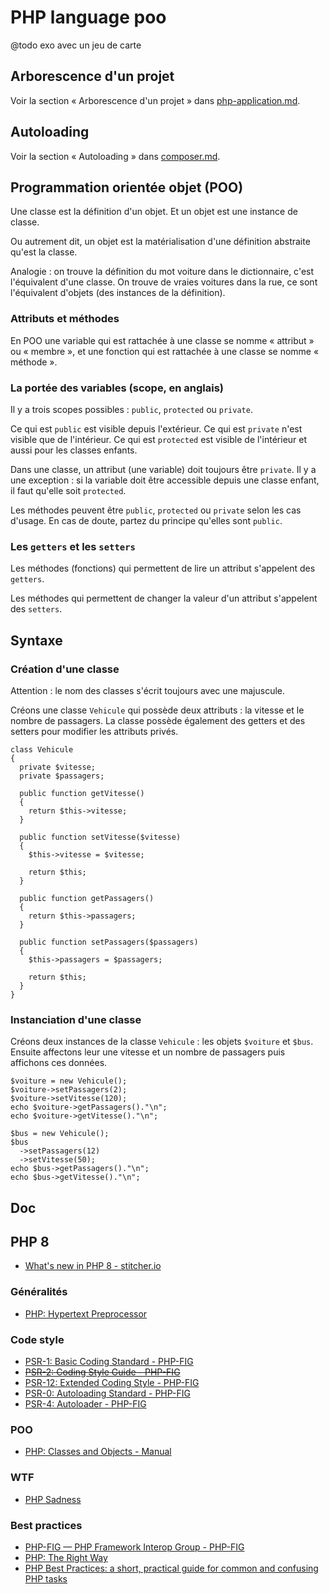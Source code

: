 # PHP language poo

@todo exo avec un jeu de carte

## Arborescence d'un projet

Voir la section « Arborescence d'un projet » dans [php-application.md](php-application.md).

## Autoloading

Voir la section « Autoloading » dans [composer.md](composer.md).

## Programmation orientée objet (POO)

Une classe est la définition d'un objet.
Et un objet est une instance de classe.

Ou autrement dit, un objet est la matérialisation d'une définition abstraite qu'est la classe.

Analogie : on trouve la définition du mot voiture dans le dictionnaire, c'est l'équivalent d'une classe.
On trouve de vraies voitures dans la rue, ce sont l'équivalent d'objets (des instances de la définition).

### Attributs et méthodes

En POO une variable qui est rattachée à une classe se nomme « attribut » ou « membre », et une fonction qui est rattachée à une classe se nomme « méthode ».

### La portée des variables (scope, en anglais)

Il y a trois scopes possibles : `public`, `protected` ou `private`.

Ce qui est `public` est visible depuis l'extérieur.
Ce qui est `private` n'est visible que de l'intérieur.
Ce qui est `protected` est visible de l'intérieur et aussi pour les classes enfants.

Dans une classe, un attribut (une variable) doit toujours être `private`.
Il y a une exception : si la variable doit être accessible depuis une classe enfant, il faut qu'elle soit `protected`.

Les méthodes peuvent être `public`, `protected` ou `private` selon les cas d'usage.
En cas de doute, partez du principe qu'elles sont `public`.

### Les `getters` et les `setters`

Les méthodes (fonctions) qui permettent de lire un attribut s'appelent des `getters`.

Les méthodes qui permettent de changer la valeur d'un attribut s'appelent des `setters`.

## Syntaxe

### Création d'une classe

Attention : le nom des classes s'écrit toujours avec une majuscule.

Créons une classe `Vehicule` qui possède deux attributs : la vitesse et le nombre de passagers.
La classe possède également des getters et des setters pour modifier les attributs privés.

    class Vehicule
    {
      private $vitesse;
      private $passagers;

      public function getVitesse()
      {
        return $this->vitesse;
      }

      public function setVitesse($vitesse)
      {
        $this->vitesse = $vitesse;

        return $this;
      }

      public function getPassagers()
      {
        return $this->passagers;
      }

      public function setPassagers($passagers)
      {
        $this->passagers = $passagers;

        return $this;
      }
    }

### Instanciation d'une classe

Créons deux instances de la classe `Vehicule` : les objets `$voiture` et `$bus`.
Ensuite affectons leur une vitesse et un nombre de passagers puis affichons ces données.

    $voiture = new Vehicule();
    $voiture->setPassagers(2);
    $voiture->setVitesse(120);
    echo $voiture->getPassagers()."\n";
    echo $voiture->getVitesse()."\n";

    $bus = new Vehicule();
    $bus
      ->setPassagers(12)
      ->setVitesse(50);
    echo $bus->getPassagers()."\n";
    echo $bus->getVitesse()."\n";

## Doc

## PHP 8

- [What's new in PHP 8 - stitcher.io](https://stitcher.io/blog/new-in-php-8)

### Généralités

- [PHP: Hypertext Preprocessor](http://php.net/)

### Code style

- [PSR-1: Basic Coding Standard - PHP-FIG](https://www.php-fig.org/psr/psr-1/)
- <del>[PSR-2: Coding Style Guide - PHP-FIG](https://www.php-fig.org/psr/psr-2/)</del>
- [PSR-12: Extended Coding Style - PHP-FIG](https://www.php-fig.org/psr/psr-12/)
- [PSR-0: Autoloading Standard - PHP-FIG](https://www.php-fig.org/psr/psr-0/)
- [PSR-4: Autoloader - PHP-FIG](https://www.php-fig.org/psr/psr-4/)

### POO

- [PHP: Classes and Objects - Manual](https://www.php.net/manual/en/language.oop5.php)

### WTF

- [PHP Sadness](http://phpsadness.com/)

### Best practices

- [PHP-FIG — PHP Framework Interop Group - PHP-FIG](https://www.php-fig.org/)
- [PHP: The Right Way](http://www.phptherightway.com/)
- [PHP Best Practices: a short, practical guide for common and confusing PHP tasks](https://phpbestpractices.org/)

